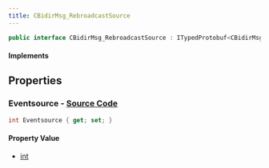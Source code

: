 ```yaml
---
title: CBidirMsg_RebroadcastSource
---
```


```csharp
public interface CBidirMsg_RebroadcastSource : ITypedProtobuf<CBidirMsg_RebroadcastSource>, INativeHandle
```

#### Implements

## Properties

### **Eventsource** - [Source Code](https://github.com/swiftly-solution/swiftlys2/blob/main/managed/src/SwiftlyS2.Generated/Protobufs/Interfaces/CBidirMsg_RebroadcastSource.cs#L13)

```csharp
int Eventsource { get; set; }
```

#### Property Value

- [int](https://learn.microsoft.com/dotnet/api/system.int32)

